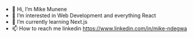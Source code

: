 - 👋 Hi, I’m Mike Munene
- 👀 I’m interested in Web Development and everything React
- 🌱 I’m currently learning Next.js
- 📫 How to reach me linkedin https://www.linkedin.com/in/mike-ndegwa



<!---
north-tower/north-tower is a ✨ special ✨ repository because its `README.md` (this file) appears on your GitHub profile.
You can click the Preview link to take a look at your changes.
--->
